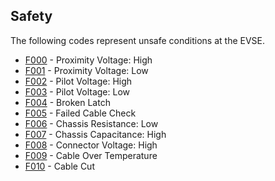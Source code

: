 ## Safety

The following codes represent unsafe conditions at the EVSE.

- [F000](./prox-high.md) - Proximity Voltage: High
- [F001](./prox-low.md) - Proximity Voltage: Low
- [F002](./pilot-high.md) - Pilot Voltage: High
- [F003](./pilot-low.md) - Pilot Voltage: Low
- [F004](./latch.md) - Broken Latch
- [F005](./cable-check.md) - Failed Cable Check
- [F006](./chassis-res.md) - Chassis Resistance: Low
- [F007](./chassis-cap.md) - Chassis Capacitance: High
- [F008](./connector-voltage.md) - Connector Voltage: High
- [F009](./cable-temperature.md) - Cable Over Temperature
- [F010](./cable-cut.md) - Cable Cut
